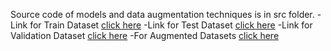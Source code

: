 Source code of models and data augmentation techniques is in src folder.
-Link for Train Dataset [click here](https://drive.google.com/drive/folders/17S7xUsgE_YiYfjW1c-433C8NipxHM3bv)
-Link for Test Dataset [click here](https://drive.google.com/drive/folders/1c0Lj0KARJyxUH7SE-gmbNFDFgn-J4UQZ)
-Link for Validation Dataset [click here](https://drive.google.com/drive/folders/1qjWPX6Kw0m1zaQ_Fq47A_gujEHzmB0b8)
-For Augmented Datasets [click here](https://drive.google.com/drive/folders/1Zk9DfOFN3PAvX0JX41la3HyGNeOzD8qa)

